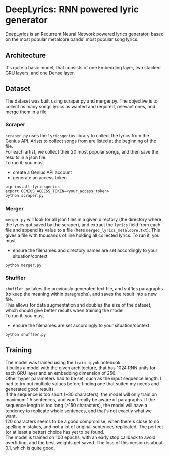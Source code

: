 # DeepLyrics: RNN powered lyric generator

DeepLyrics is an Recurrent Neural Network powered lyrics generator, based on the most popular metalcore bands' most popular song lyrics.

## Architecture
It's quite a basic model, that consists of one Embedding layer, two stacked GRU layers, and one Dense layer.

## Dataset
The dataset was built using scraper.py and merger.py. The objective is to collect as many songs lyrics as wanted and required, relevant ones, and merge them in a file
### Scraper
`scraper.py` uses the `lyricsgenius` library to collect the lyrics from the Genius API. Arists to collect songs from are listed at the beginning of the file.  
For each artist, we collect their 20 most popular songs, and then save the results in a json file.  
To run it, you must
- create a Genius API account
- generate an access token
```shell
pip install lyricsgenius
export GENIUS_ACCESS_TOKEN=<your_access_token>
python scraper.py
```
### Merger
`merger.py` will look for all json files in a given directory (the directory where the lyrics got saved by the scraper), and extract the `lyrics` field from each file and append its value to a file (here `merged_lyrics_metalcore.txt`).
This gives a file with thousands of line holding all collected lyrics.
To run it, you must
- ensure the filenames and directory names are set accordingly to your situation/context
```shell
python merger.py
```
### Shuffler
`shuffler.py` takes the previously generated text file, and suffles paragraphs (to keep the meaning within paragraphs), and saves the result into a new file.  
This allows for data augmentation and doubles the size of the dataset, which should give better results when training the model  
To run it, you must
- ensure the filenames are set accordingly to your situation/context
```shell
python shuffler.py
```

## Training
The model was trained using the `train.ipynb` notebook  
It builds a model with the given architecture, that has 1024 RNN units for each GRU layer and an embedding dimension of 256.  
Other hyper parameters had to be set, such as the input sequence length. I had to try out multiple values before finding one that suited my needs and generated good results.  
If the sequence is too short (~30 characters), the model will only train on maximum 1.5 sentences, and won't really be aware of paragraphs. If the sequence length is too long (>150 characters), the model will have a tendency to replicate whole sentences, and that's not exactly what we want.  
120 characters seems to be a good compromise, when there's close to no spelling mistakes, and not a lot of original sentences replicated. The perfect (or at least a better) choice has yet to be found.  
The model is trained on 100 epochs, with an early stop callback to avoid overfitting, and the best weights get saved. The loss of this version is about 0.1, which is quite good.  